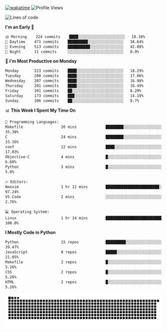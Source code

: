 [![wakatime](https://wakatime.com/badge/user/b920b284-3cde-4cd4-b72e-f7f22d050b16.svg)](https://wakatime.com/@b920b284-3cde-4cd4-b72e-f7f22d050b16)
![Profile Views](http://img.shields.io/badge/Profile%20Views-856-blue)
<!--START_SECTION:waka-->
![Lines of code](https://img.shields.io/badge/From%20Hello%20World%20I%27ve%20Written--440%20Thousand%20lines%20of%20code-blue)

**I'm an Early 🐤** 

```text
🌞 Morning    224 commits    ████░░░░░░░░░░░░░░░░░░░░░   18.38% 
🌆 Daytime    471 commits    █████████░░░░░░░░░░░░░░░░   38.64% 
🌃 Evening    513 commits    ██████████░░░░░░░░░░░░░░░   42.08% 
🌙 Night      11 commits     ░░░░░░░░░░░░░░░░░░░░░░░░░   0.9%

```
📅 **I'm Most Productive on Monday** 

```text
Monday       223 commits    ████░░░░░░░░░░░░░░░░░░░░░   18.29% 
Tuesday      208 commits    ████░░░░░░░░░░░░░░░░░░░░░   17.06% 
Wednesday    207 commits    ████░░░░░░░░░░░░░░░░░░░░░   16.98% 
Thursday     201 commits    ████░░░░░░░░░░░░░░░░░░░░░   16.49% 
Friday       101 commits    ██░░░░░░░░░░░░░░░░░░░░░░░   8.29% 
Saturday     173 commits    ███░░░░░░░░░░░░░░░░░░░░░░   14.19% 
Sunday       106 commits    ██░░░░░░░░░░░░░░░░░░░░░░░   8.7%

```


📊 **This Week I Spent My Time On** 

```text
💬 Programming Languages: 
Makefile                 26 mins             ████████░░░░░░░░░░░░░░░░░   35.38% 
C                        24 mins             ████████░░░░░░░░░░░░░░░░░   33.16% 
conf                     12 mins             ████░░░░░░░░░░░░░░░░░░░░░   17.03% 
Objective-C              4 mins              █░░░░░░░░░░░░░░░░░░░░░░░░   6.68% 
Python                   3 mins              █░░░░░░░░░░░░░░░░░░░░░░░░   5.0%

🔥 Editors: 
Neovim                   1 hr 12 mins        ████████████████████████░   97.24% 
VS Code                  2 mins              ░░░░░░░░░░░░░░░░░░░░░░░░░   2.76%

💻 Operating System: 
Linux                    1 hr 14 mins        █████████████████████████   100.0%

```

**I Mostly Code in Python** 

```text
Python                   15 repos            █████████░░░░░░░░░░░░░░░░   39.47% 
JavaScript               8 repos             █████░░░░░░░░░░░░░░░░░░░░   21.05% 
Makefile                 2 repos             █░░░░░░░░░░░░░░░░░░░░░░░░   5.26% 
CSS                      2 repos             █░░░░░░░░░░░░░░░░░░░░░░░░   5.26% 
HTML                     2 repos             █░░░░░░░░░░░░░░░░░░░░░░░░   5.26%

```



<!--END_SECTION:waka-->
![Snake animation](https://raw.githubusercontent.com/timmypidashev/timmypidashev/main/commits.svg)
